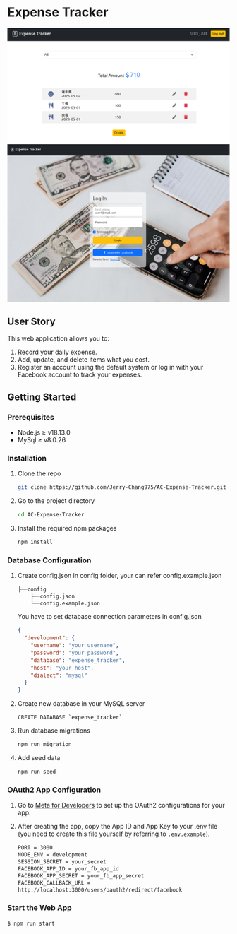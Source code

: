 # Expense Tracker

![Restaurant home page](./public/images/index-page.png)
![Restaurant login page](./public/images/login-page.png)

## User Story

This web application allows you to:

1. Record your daily expense.
2. Add, update, and delete items what you cost.
3. Register an account using the default system or log in with your Facebook account to track your expenses.

## Getting Started

### Prerequisites

- Node.js ≥ v18.13.0
- MySql ≥ v8.0.26

### Installation

1. Clone the repo

   ```bash
   git clone https://github.com/Jerry-Chang975/AC-Expense-Tracker.git
   ```

2. Go to the project directory

   ```bash
   cd AC-Expense-Tracker
   ```

3. Install the required npm packages

   ```bash
   npm install
   ```

### Database Configuration

1. Create config.json in config folder, your can refer config.example.json

   ```
   ├──config
       ├──config.json
       └──config.example.json
   ```

   You have to set database connection parameters in config.json

   ```json
   {
     "development": {
       "username": "your username",
       "password": "your password",
       "database": "expense_tracker",
       "host": "your host",
       "dialect": "mysql"
     }
   }
   ```

2. Create new database in your MySQL server

   ```MySQL
   CREATE DATABASE `expense_tracker`
   ```

3. Run database migrations

   ```bash
   npm run migration
   ```

4. Add seed data

   ```bash
   npm run seed
   ```

### OAuth2 App Configuration

1.  Go to [Meta for Developers](https://developers.facebook.com/apps) to set up the OAuth2 configurations for your app.

2.  After creating the app, copy the App ID and App Key to your .env file (you need to create this file yourself by referring to `.env.example`).

    ```
    PORT = 3000
    NODE_ENV = development
    SESSION_SECRET = your_secret
    FACEBOOK_APP_ID = your_fb_app_id
    FACEBOOK_APP_SECRET = your_fb_app_secret
    FACEBOOK_CALLBACK_URL = http://localhost:3000/users/oauth2/redirect/facebook
    ```

### Start the Web App

```bash
$ npm run start
```
